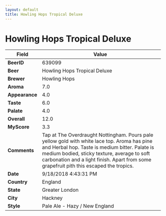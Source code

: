 ```yaml
---
layout: default
title: Howling Hops Tropical Deluxe
---
```


# Howling Hops Tropical Deluxe

| Field         | Value     |
|---------------|-----------|
| **BeerID** | 639099 |
| **Beer** | Howling Hops Tropical Deluxe |
| **Brewer** | Howling Hops |
| **Aroma** | 7.0 |
| **Appearance** | 4.0 |
| **Taste** | 6.0 |
| **Palate** | 4.0 |
| **Overall** | 12.0 |
| **MyScore** | 3.3 |
| **Comments** | Tap at The Overdraught Nottingham. Pours pale yellow gold with white lace top. Aroma has pine and Herbal hop. Taste is medium bitter. Palate is medium bodied, sticky texture, average to soft carbonation and a light finish. Apart from some grapefruit pith this escaped the tropics. |
| **Date** | 9/18/2018 4:43:31 PM |
| **Country** | England |
| **State** | Greater London |
| **City** | Hackney |
| **Style** | Pale Ale - Hazy / New England |
